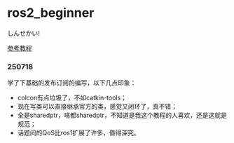 # ros2_beginner
しんせかい! 

[参考教程](https://fishros.com/d2lros2)

### 250718
学了下基础的发布订阅的编写，以下几点印象：
* colcon有点垃圾了，不如catkin-tools；
* 现在写类可以直接继承官方的类，感觉又闭环了，真不错；
* 全是sharedptr，啥都sharedptr，不知道是我这个教程的人喜欢，还是这就是规范；
* 话题间的QoS比ros1扩展了许多，值得深究。